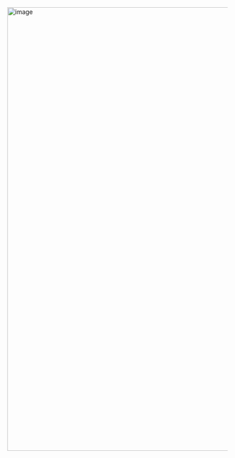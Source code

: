 <img width="1919" height="1012" alt="image" src="https://github.com/user-attachments/assets/4dfebcc4-0d1d-4679-be92-e5d0e5060117" />
